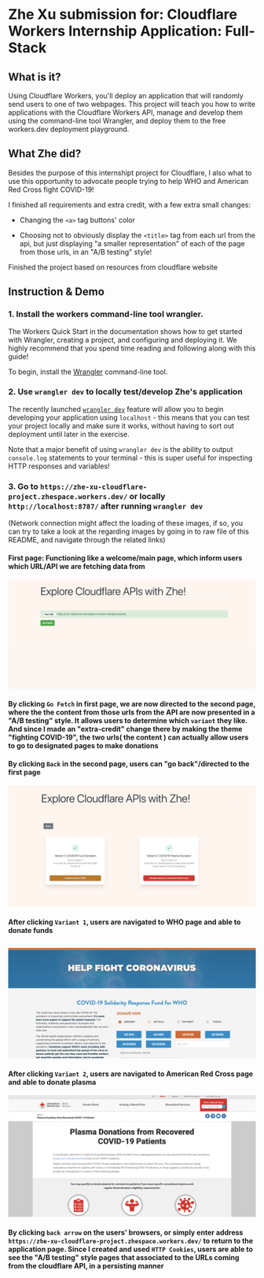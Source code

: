 # Zhe Xu submission for: Cloudflare Workers Internship Application: Full-Stack

## What is it?

Using Cloudflare Workers, you'll deploy an application that will randomly send users to one of two webpages. This project will teach you how to write applications with the Cloudflare Workers API, manage and develop them using the command-line tool Wrangler, and deploy them to the free workers.dev deployment playground.

## What Zhe did?

Besides the purpose of this internshipt project for Cloudflare, I also what to use this opportunity to advocate people trying to help WHO and American Red Cross fight COVID-19!

I finished all requirements and extra credit, with a few extra small changes:

- Changing the `<a>` tag buttons' color

- Choosing not to obviously display the `<title>` tag from each url from the api, but just displaying "a smaller representation" of each of the page from those urls, in an "A/B testing" style!

Finished the project based on resources from cloudflare website

## Instruction & Demo

### 1. Install the workers command-line tool wrangler.

The Workers Quick Start in the documentation shows how to get started with Wrangler, creating a project, and configuring and deploying it. We highly recommend that you spend time reading and following along with this guide!

To begin, install the [Wrangler](https://github.com/cloudflare/wrangler) command-line tool.

### 2. Use `wrangler dev` to locally test/develop Zhe's application

The recently launched [`wrangler dev`](https://github.com/cloudflare/wrangler#-dev) feature will allow you to begin developing your application using `localhost` - this means that you can test your project locally and make sure it works, without having to sort out deployment until later in the exercise.

Note that a major benefit of using `wrangler dev` is the ability to output `console.log` statements to your terminal - this is super useful for inspecting HTTP responses and variables!

### 3. Go to <b>`https://zhe-xu-cloudflare-project.zhespace.workers.dev/`</b> or locally `http://localhost:8787/` after running `wrangler dev`

(Network connection might affect the loading of these images, if so, you can try to take a look at the regarding images by going in to raw file of this README, and navigate through the related links)

#### First page: Functioning like a welcome/main page, which inform users which URL/API we are fetching data from

![FirstPage](https://raw.githubusercontent.com/xuzhe0205/zhe-xu-cloudflare-project/master/image/First_page.png)

#### By clicking `Go Fetch` in first page, we are now directed to the second page, where the the content from those urls from the API are now presented in a "A/B testing" style. It allows users to determine which `variant` they like. And since I made an "extra-credit" change there by making the theme "fighting COVID-19", the two urls( the content ) can actually allow users to go to designated pages to make donations

#### By clicking `Back` in the second page, users can "go back"/directed to the first page

![SecondPage](https://raw.githubusercontent.com/xuzhe0205/zhe-xu-cloudflare-project/master/image/Second_page.png)

#### After clicking `Variant 1`, users are navigated to WHO page and able to donate funds

![WHO Page](https://raw.githubusercontent.com/xuzhe0205/zhe-xu-cloudflare-project/master/image/WHO.png)

#### After clicking `Variant 2`, users are navigated to American Red Cross page and able to donate plasma

![American Red Cross page](https://raw.githubusercontent.com/xuzhe0205/zhe-xu-cloudflare-project/master/image/American_Red_Cross.png)

#### By clicking `back arrow` on the users' browsers, or simply enter address `https://zhe-xu-cloudflare-project.zhespace.workers.dev/` to return to the application page. Since I created and used `HTTP Cookies`, users are able to see the "A/B testing" style pages that associated to the URLs coming from the cloudflare API, in a persisting manner
